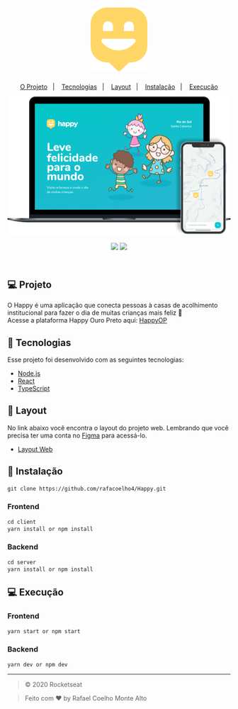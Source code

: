 <h1 align="center">
    <img alt="Happy" title="Happy" src="./client/src/images/mapMarker.svg" />
</h1>

<p align="center">
  <a href="#-projeto">O Projeto</a>&nbsp;&nbsp;&nbsp;|&nbsp;&nbsp;&nbsp;
  <a href="#-tecnologias">Tecnologias</a>&nbsp;&nbsp;&nbsp;|&nbsp;&nbsp;&nbsp;
  <a href="#-layout">Layout</a>&nbsp;&nbsp;&nbsp;|&nbsp;&nbsp;&nbsp;
  <a href="#-instalação">Instalação</a>&nbsp;&nbsp;&nbsp;|&nbsp;&nbsp;&nbsp;
  <a href="#-execução">Execução</a>
</p>

<p align="center">
 <img src="https://github.com/rocketseat-education/nlw-03-omnistack/blob/master/.github/happy.png" alt="PRs welcome!" />
</p>

<p align="center">
   <img src="https://img.shields.io/badge/version-1.1.4-blue.svg?cacheSeconds=2592000" />
   <img src="https://img.shields.io/website?down_color=lightgrey&down_message=down&style=flat-square&up_message=running&url=https%3A%2F%2Fhappyop.netlify.app%2F" />
</p>

<br>

## 💻 Projeto

O Happy é uma aplicação que conecta pessoas à casas de acolhimento institucional para fazer o dia de muitas crianças mais feliz 💜 <br />
Acesse a plataforma Happy Ouro Preto aqui: <a target="_blank" href="https://happyop.netlify.app" >HappyOP<a/>

## 🚀 Tecnologias

Esse projeto foi desenvolvido com as seguintes tecnologias:

- [Node.js](https://nodejs.org/en/)
- [React](https://reactjs.org)
- [TypeScript](https://www.typescriptlang.org/)

## 🔖 Layout

No link abaixo você encontra o layout do projeto web. Lembrando que você precisa ter uma conta no [Figma](http://figma.com/) para acessá-lo.

- [Layout Web](https://www.figma.com/file/mDEbnoojksG4w8sOxmudh3/Happy-Web)

## 📁 Instalação

```
git clone https://github.com/rafacoelho4/Happy.git
```

### Frontend
```
cd client
yarn install or npm install
```

### Backend
```
cd server
yarn install or npm install
```

## 💻 Execução

### Frontend
```
yarn start or npm start
```

### Backend
```
yarn dev or npm dev
```

---

> © 2020 Rocketseat

> Feito com ♥ by Rafael Coelho Monte Alto
